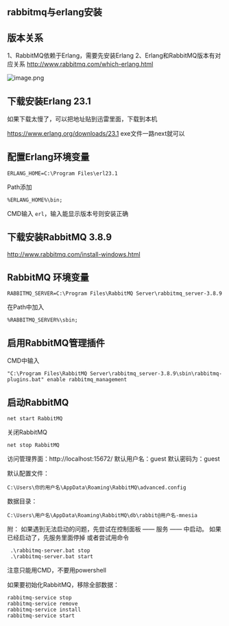 ## rabbitmq与erlang安装

## 版本关系

1、RabbitMQ依赖于Erlang，需要先安装Erlang
2、Erlang和RabbitMQ版本有对应关系
http://www.rabbitmq.com/which-erlang.html

![image.png](https://gper.club/server-img//mdEditors/2020/10/c6a793d8069c4ada8acb1a2e2bd3ae1b.png)

## 下载安装Erlang 23.1

如果下载太慢了，可以把地址贴到迅雷里面，下载到本机

https://www.erlang.org/downloads/23.1
exe文件一路next就可以

## 配置Erlang环境变量

```
ERLANG_HOME=C:\Program Files\erl23.1
```

Path添加

```
%ERLANG_HOME%\bin;
```

CMD输入 `erl`，输入能显示版本号则安装正确

## 下载安装RabbitMQ 3.8.9

http://www.rabbitmq.com/install-windows.html

## RabbitMQ 环境变量

```
RABBITMQ_SERVER=C:\Program Files\RabbitMQ Server\rabbitmq_server-3.8.9
```

在Path中加入

```
%RABBITMQ_SERVER%\sbin;
```

## 启用RabbitMQ管理插件

CMD中输入

```
"C:\Program Files\RabbitMQ Server\rabbitmq_server-3.8.9\sbin\rabbitmq-plugins.bat" enable rabbitmq_management
```

## 启动RabbitMQ

```
net start RabbitMQ
```

关闭RabbitMQ

```
net stop RabbitMQ
```

访问管理界面：http://localhost:15672/
默认用户名：guest
默认密码为：guest

默认配置文件：

```
C:\Users\你的用户名\AppData\Roaming\RabbitMQ\advanced.config
```

数据目录：

```
C:\Users\用户名\AppData\Roaming\RabbitMQ\db\rabbit@用户名-mnesia
```

附：
如果遇到无法启动的问题，先尝试在控制面板 —— 服务 —— 中启动。
如果已经启动了，先服务里面停掉
或者尝试用命令

```
 .\rabbitmq-server.bat stop
 .\rabbitmq-server.bat start
```

注意只能用CMD，不要用powershell

如果要初始化RabbitMQ，移除全部数据：

```
rabbitmq-service stop
rabbitmq-service remove
rabbitmq-service install
rabbitmq-service start
```